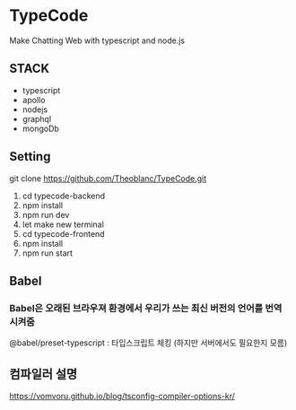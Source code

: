 # TypeCode

Make Chatting Web with typescript and node.js

## STACK

- typescript
- apollo
- nodejs
- graphql
- mongoDb

## Setting

git clone https://github.com/Theoblanc/TypeCode.git

1. cd typecode-backend
2. npm install
3. npm run dev
4. let make new terminal
5. cd typecode-frontend
6. npm install
7. npm run start

## Babel

### Babel은 오래된 브라우져 환경에서 우리가 쓰는 최신 버전의 언어를 번역 시켜줌

@babel/preset-typescript : 타입스크립트 체킹 (하지만 서버에서도 필요한지 모름)

## 컴파일러 설명

https://vomvoru.github.io/blog/tsconfig-compiler-options-kr/

##
